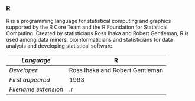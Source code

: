 ### R
R is a programming language for statistical computing and graphics supported by the R Core Team and the R Foundation for Statistical Computing. Created by statisticians Ross Ihaka and Robert Gentleman, R is used among data miners, bioinformaticians and statisticians for data analysis and developing statistical software.

|_Language_|R|
|-|-|
|_Developer_|Ross Ihaka and Robert Gentleman|
|_First appeared_|1993|
|_Filename extension_|.r|